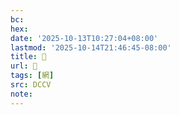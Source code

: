 ```yaml
---
bc:
hex:
date: '2025-10-13T10:27:04+08:00'
lastmod: '2025-10-14T21:46:45-08:00'
title: 􁈸
url: 􁈸
tags: [網]
src: DCCV
note:
---
```

